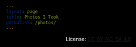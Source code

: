 ```yaml
---
layout: page
title: Photos I Took
permalink: /photos/
---
```

<script src="/assets/images.js"></script>

<style>
    /* dark theme baby */
    body {
        background: rgba(0,0,0,0) !important;
    }
    html {
        background: #000;
    }
    h1, h2, h3 {
        color: #FFF !important;
    }
    a {
        white-space: nowrap !important;
    }
    .wrapper-footer {
        background: #222 !important;
    }

    /* filter */
    #filter {
        background-image: url(/images/grain.png);
        background-size: 400px 400px;
        height: 0%;
        height: calc(100% - 111px);
        margin-top: 111px;
        width: 100%;
        position: absolute;
        top: 0;
        left: 0;
        opacity: 1;
        filter: contrast(1.5);
        mix-blend-mode: overlay !important;
    }
    @media screen#filter {
    mix-blend-mode: normal !important;
    }
    /* styling photo list */
    #photo-list {
        margin-top: -30px;
    }
    .photo-children {
        max-width: 444px;
        margin: auto;
        margin-top: 50px;
        margin-bottom: 50px;
    }
    .photo-children>p{
        margin: 0;
        text-align: center;
        color: #aaa;
        font-size: 80%;
        margin-top: -5px;
    }
    .photo-des{
        opacity: 0.999;
    }
    .photo-date{
        font-size: 50%;
        opacity: 0.5;
        margin-top: 2px;
    }
</style>

<div id="filter"></div>
<p id="hero-title" style="color: #fff;text-align: center;">License: <a href="https://creativecommons.org/licenses/by-nc-sa/4.0/" target="_blank">CC BY-NC-SA 4.0</a></p>
<div id="photo-list"></div>

<script>
    // utility to convert dates
    function timeDifference(previous, current = Date.now()) {
        var msPerMinute = 60 * 1000;
        var msPerHour = msPerMinute * 60;
        var msPerDay = msPerHour * 24;
        var msPerMonth = msPerDay * 30;
        var msPerYear = msPerDay * 365;
        var elapsed = current - previous;
        if (elapsed <= 0) {
            return "not long ago";
        } else if (elapsed < msPerMinute) {
            return Math.round(elapsed/1000) + ' second'+((Math.round(elapsed/1000)>1)?'s':'')+' ago';   
        } else if (elapsed < msPerHour) {
            return Math.round(elapsed/msPerMinute) + ' minute'+((Math.round(elapsed/msPerMinute)>1)?'s':'')+' ago';   
        } else if (elapsed < msPerDay ) {
            return Math.round(elapsed/msPerHour) + ' hour'+((Math.round(elapsed/msPerHour)>1)?'s':'')+' ago';   
        } else if (elapsed < msPerMonth) {
            return Math.round(elapsed/msPerDay) + ' day'+((Math.round(elapsed/msPerDay)>1)?'s':'')+' ago';   
        } else if (elapsed < msPerYear) {
            return Math.round(elapsed/msPerMonth) + ' month'+((Math.round(elapsed/msPerMonth)>1)?'s':'')+' ago';   
        } else {
            return Math.round(elapsed/msPerYear) + ' year'+((Math.round(elapsed/msPerYear)>1)?'s':'')+' ago';   
        }
    }

    // parse image list
    var loadCount = 0;
    function loadImageList(index, trueIndex = false, listName = "imageList") {
        loadCount++;

        // doc scroll position
        var currentPos = document.documentElement.scrollTop;

        // remove step loader
        while (document.getElementsByClassName("lazy-load-toggle").length > 0) {
            document.getElementsByClassName("lazy-load-toggle")[0].remove();
        }

        // load images
        var count = 0;
        do {
            count++;
            if (index) {
                if (trueIndex) {
                    var item = window[listName][index];
                    window[listName].splice(index, 1);
                } else {
                    for (let i = 0; i < window[listName].length; i++) { 
                        if (window[listName][i].index == index) {
                            var item = window[listName][i];
                            window[listName].splice(i, 1);
                        }
                    }
                }
                count = loadLimit;
                loadCount = 0;
            } else {
                var item = window[listName].shift();
            }

            // build items and append
            if (item.date) {
                var dateHtml = timeDifference(Date.parse(item.date));
            } else {
                var dateHtml = `date unknown`;
            }
            if (item.skip) {
                dateHtml = "🌟 Hidden Item - " + dateHtml;
            }
            dateHtml = `<p class="photo-date" photoTimestamp="`+item.date+`">` + dateHtml + ` <span class="click-to-share" photoId="`+item.index+`" style="cursor: pointer; font-size: 110%;"> ➶ </span></p>`
            if (item.ref) {
                if (item.skip) {
                    var refHtml = " <a href='"+item.ref+"'>related</a>";
                } else {
                    var refHtml = " <a href='"+item.ref+"' target='_blank'>more</a>";
                }
            } else {
                var refHtml = "";
            }

            var child = `
                <div class="photo-children">
                    <img class="photo-image" src="`+item.url+`"/>
                    <p class="photo-des">`+item.des+refHtml+`</p>
                    `+dateHtml+`
                </div>
            `;
            document.getElementById("photo-list").insertAdjacentHTML('beforeend', child);
        } while (count < loadLimit && window[listName].length > 0);

        // share buttons
        Array.prototype.forEach.call(document.getElementsByClassName("click-to-share"), function(element) {
            element.replaceWith(element.cloneNode(true));
        });
        Array.prototype.forEach.call(document.getElementsByClassName("click-to-share"), function(element) {
            element.addEventListener("click", function(){
                var link = window.location.protocol + "//" + window.location.host + "/photos/?loadSingle=" + element.getAttribute("photoId");
                if (item.skip) {
                    link = link + "&hidden=yes";
                }
                console.log(link);
                navigator.clipboard.writeText(link).then(function(){
                    alert("link copied");
                });
            });
        });

        // append bottom links
        if (window[listName].length > 0) {
            // append load more
            document.getElementById("photo-list").insertAdjacentHTML('beforeend', `<div class="lazy-load-toggle" style="text-align:center; font-size: 130%;"><a class="no-underline" id="lazy-load-more">Load More</a></div>`);
            document.getElementById("lazy-load-more").addEventListener("click", function(){
                loadLimit = 5;
                loadImageList();
            });

            // append load all after the 3rd try
            if (loadCount >= 3) {
                document.getElementById("photo-list").insertAdjacentHTML('beforeend', `<div class="lazy-load-toggle" style="text-align:center;"><a class="no-underline" id="lazy-load-all" style="filter: saturate(0); font-size: 80%; margin-top: 10px;">Load All (`+window[listName].length+`)</a></div>`);
                document.getElementById("lazy-load-all").addEventListener("click", function(){
                    loadAll();
                });
            }
            
        } else {
            // fuck you adobe portfolio
            document.getElementById("photo-list").insertAdjacentHTML('beforeend', `<div style="text-align:center; font-size: 130%;"><a class="no-underline" style="filter: saturate(0);">The End</a></div>`);
        }

        // repos
        document.documentElement.scrollTop = currentPos;
    }


    // load all easter egg
    // loadAll
    function loadAll(hidden = false) {
        if (toRemove = document.getElementsByClassName("random-toggle")[0]) {
            toRemove.remove();
        }
        var loadTarget = "imageList";
        if (hidden) {
            loadTarget = "hiddenList";
        }
        loadLimit = window[loadTarget].length;
        loadImageList(false, false, loadTarget);
    }
    // type "all" -> load all
    window.addEventListener('keypress', (function() {
        var strToType = 'all',
            strTyped = '';
        return function(event) {
            var character = String.fromCharCode(event.which);
            strTyped += character;
            if (strToType.indexOf(strTyped) === -1) strTyped = '';
            else if (strTyped === strToType) {
                strTyped = '';
                loadAll();
            }
        };
    }()));
    // the dark side
    window.addEventListener('keypress', (function() {
        var strToType = 'iknowwhatiamdoing',
            strTyped = '';
        return function(event) {
            var character = String.fromCharCode(event.which);
            strTyped += character;
            if (strToType.indexOf(strTyped) === -1) strTyped = '';
            else if (strTyped === strToType) {
                strTyped = '';
                loadAll(true);
            }
        };
    }()));

    // fix noir incompa
    document.getElementById("filter").style.setProperty('mix-blend-mode', 'overlay', 'important');


    // handle url param
    const urlParm = new URLSearchParams(window.location.search);

    // default flag
    var defaultLoad = true

    // load specific
    if (loadIndex = urlParm.get('loadSingle')) {
        var targetList = "imageList";
        if (urlParm.get('hidden') == "yes") {
            targetList = "hiddenList";
        }
        if (loadIndex <= window[targetList].length) {
            loadImageList(loadIndex, false, targetList);
            document.getElementsByClassName("lazy-load-toggle")[0].insertAdjacentHTML("beforebegin", `
                    <div class="random-toggle" style="text-align:center; font-size: 130%;"><a class="no-underline" id="new-random">I'm Feeling Lucky</a></div>
                `);
            document.getElementById("new-random").addEventListener("click", function(){
                getRandom(true);
            });
            document.getElementById('lazy-load-more').innerText = "View the Full List";
            document.getElementById('lazy-load-more').style.fontSize = "80%";
            document.getElementById('lazy-load-more').style.filter = "saturate(0)";
            defaultLoad = false;
        }
    }

    // load random one
    function getRandom(manual = false) {
        // remove current
        if (toRemove = document.getElementsByClassName("photo-children")[0]) {
            toRemove.remove();
        }

        // get random
        var targetList = "imageList";
        if (manual) {
            var probNormal = 80;
            var probHidden = 20;
            var loadTypeRand = Math.random() * (probNormal + probHidden - 1) + 1;
            if (loadTypeRand > probNormal) {
                targetList = "hiddenList";
            }
        }
        var loadTargetIndex = Math.random() * (window[targetList].length - 0) + 0;
        loadTargetIndex = Math.floor(loadTargetIndex);
        loadImageList(loadTargetIndex, true, targetList);

        // locate
        if (manual) {
            document.getElementsByClassName("photo-image")[0].addEventListener("load", function(){
                document.getElementsByClassName("photo-children")[0].scrollIntoView(); 
                window.scrollBy(0, -20);
            });
        }
         
        // add more random link
        if (toRemove = document.getElementsByClassName("random-toggle")[0]) {
            toRemove.remove();
        }
        if (imageList.length > 10) {
            document.getElementsByClassName("lazy-load-toggle")[0].insertAdjacentHTML("beforebegin", `
                <div class="random-toggle" style="text-align:center; font-size: 130%;"><a class="no-underline" id="new-random">I'm Feeling Lucky</a></div>
            `);
            document.getElementById("new-random").addEventListener("click", function(){
                getRandom(true);
            });
        }

        // adjust lazy load
        document.getElementById('lazy-load-more').innerText = "View the Full List";
        document.getElementById('lazy-load-more').style.fontSize = "80%";
        document.getElementById('lazy-load-more').style.filter = "saturate(0)";
        document.getElementById('lazy-load-more').addEventListener("click", function(){
            if (toRemove = document.getElementsByClassName("random-toggle")[0]) {
                toRemove.remove();
            }
        });
    }
    if (urlParm.get('loadRandom') == "yes") {
        // do random
        getRandom();

        // adjust hero
        document.getElementById("hero-title").insertAdjacentHTML("afterend", `<p style="color: #fff;text-align: center;">Here is a random one:</p>`);

        // disable default
        defaultLoad = false;
    }

    // customise load limit
    if (cusLoadLimit = urlParm.get('loadLimit')) {
        if (cusLoadLimit > imageList.length || cusLoadLimit == 0) {
            loadLimit = imageList.length;
        } else {
            loadLimit = cusLoadLimit;
        }
    }

    // display external pic
    if (extImgSrc = urlParm.get('loadExt')) {
        defaultLoad = false;
        document.getElementsByTagName("h1")[0].remove();
        document.getElementById("hero-title").remove();
        var child = `
            <div class="photo-children">
                <img src="`+extImgSrc+`"/>
                <p class="photo-date">(external image)</p>
                <p class="photo-des"><a id="go-back">Close</a></p>
            </div>
        `;
        document.getElementById("photo-list").insertAdjacentHTML('beforeend', child);
        document.getElementById("go-back").addEventListener("click", function(){
            window.close();
        });
    }

    // alter avatar logic when it is not default or random
    if (!defaultLoad && urlParm.get('loadRandom') != "yes") {
        document.getElementsByClassName("site-avatar")[0].setAttribute("href", "/photos?loadRandom=yes");
    }

    // global default
    if (!imageList) {
        document.getElementById("photo-list").innerHTML = `<p style="color: #fff;text-align: center;">Something is not right, please refresh the page.</p>`
    } else if (defaultLoad) {
        // load first 10
        var loadLimit = 5; // default
        loadImageList(false, false, "imageList");
    }

    // no zoom and being naughty
    document.getElementsByClassName("")
</script>